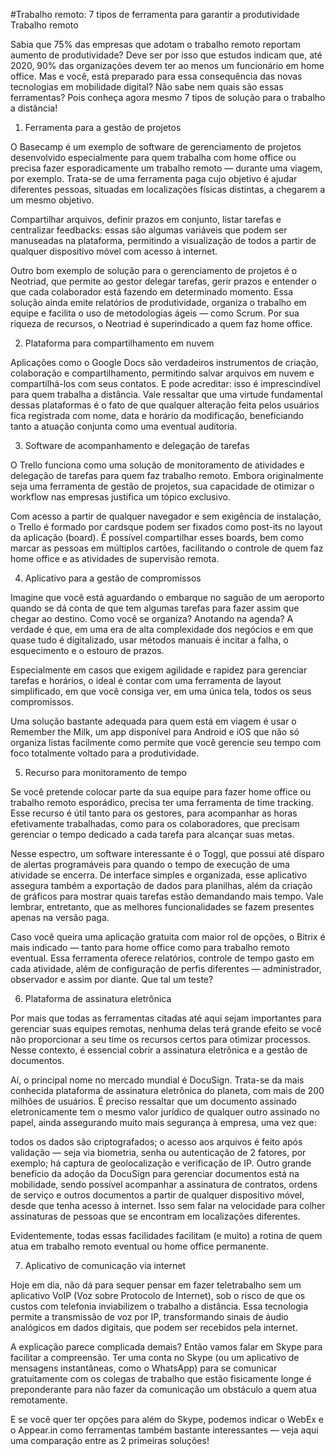 #Trabalho remoto: 7 tipos de ferramenta para garantir a produtividade Trabalho remoto

Sabia que 75% das empresas que adotam o trabalho remoto reportam aumento de produtividade? Deve ser por isso que estudos indicam que, até 2020, 90% das organizações devem ter ao menos um funcionário em home office. Mas e você, está preparado para essa consequência das novas tecnologias em mobilidade digital? Não sabe nem quais são essas ferramentas? Pois conheça agora mesmo 7 tipos de solução para o trabalho a distância!

1. Ferramenta para a gestão de projetos

O Basecamp é um exemplo de software de gerenciamento de projetos desenvolvido especialmente para quem trabalha com home office ou precisa fazer esporadicamente um trabalho remoto — durante uma viagem, por exemplo. Trata-se de uma ferramenta paga cujo objetivo é ajudar diferentes pessoas, situadas em localizações físicas distintas, a chegarem a um mesmo objetivo.

Compartilhar arquivos, definir prazos em conjunto, listar tarefas e centralizar feedbacks: essas são algumas variáveis que podem ser manuseadas na plataforma, permitindo a visualização de todos a partir de qualquer dispositivo móvel com acesso à internet.

Outro bom exemplo de solução para o gerenciamento de projetos é o Neotriad, que permite ao gestor delegar tarefas, gerir prazos e entender o que cada colaborador está fazendo em determinado momento. Essa solução ainda emite relatórios de produtividade, organiza o trabalho em equipe e facilita o uso de metodologias ágeis — como Scrum. Por sua riqueza de recursos, o Neotriad é superindicado a quem faz home office.

2. Plataforma para compartilhamento em nuvem

Aplicações como o Google Docs são verdadeiros instrumentos de criação, colaboração e compartilhamento, permitindo salvar arquivos em nuvem e compartilhá-los com seus contatos. E pode acreditar: isso é imprescindível para quem trabalha a distância. Vale ressaltar que uma virtude fundamental dessas plataformas é o fato de que qualquer alteração feita pelos usuários fica registrada com nome, data e horário da modificação, beneficiando tanto a atuação conjunta como uma eventual auditoria.

3. Software de acompanhamento e delegação de tarefas

O Trello funciona como uma solução de monitoramento de atividades e delegação de tarefas para quem faz trabalho remoto. Embora originalmente seja uma ferramenta de gestão de projetos, sua capacidade de otimizar o workflow nas empresas justifica um tópico exclusivo.

Com acesso a partir de qualquer navegador e sem exigência de instalação, o Trello é formado por cardsque podem ser fixados como post-its no layout da aplicação (board). É possível compartilhar esses boards, bem como marcar as pessoas em múltiplos cartões, facilitando o controle de quem faz home office e as atividades de supervisão remota.

4. Aplicativo para a gestão de compromissos

Imagine que você está aguardando o embarque no saguão de um aeroporto quando se dá conta de que tem algumas tarefas para fazer assim que chegar ao destino. Como você se organiza? Anotando na agenda? A verdade é que, em uma era de alta complexidade dos negócios e em que quase tudo é digitalizado, usar métodos manuais é incitar a falha, o esquecimento e o estouro de prazos.

Especialmente em casos que exigem agilidade e rapidez para gerenciar tarefas e horários, o ideal é contar com uma ferramenta de layout simplificado, em que você consiga ver, em uma única tela, todos os seus compromissos.

Uma solução bastante adequada para quem está em viagem é usar o Remember the Milk, um app disponível para Android e iOS que não só organiza listas facilmente como permite que você gerencie seu tempo com foco totalmente voltado para a produtividade.

5. Recurso para monitoramento de tempo

Se você pretende colocar parte da sua equipe para fazer home office ou trabalho remoto esporádico, precisa ter uma ferramenta de time tracking. Esse recurso é útil tanto para os gestores, para acompanhar as horas efetivamente trabalhadas, como para os colaboradores, que precisam gerenciar o tempo dedicado a cada tarefa para alcançar suas metas.

Nesse espectro, um software interessante é o Toggl, que possui até disparo de alertas programáveis para quando o tempo de execução de uma atividade se encerra. De interface simples e organizada, esse aplicativo assegura também a exportação de dados para planilhas, além da criação de gráficos para mostrar quais tarefas estão demandando mais tempo. Vale lembrar, entretanto, que as melhores funcionalidades se fazem presentes apenas na versão paga.

Caso você queira uma aplicação gratuita com maior rol de opções, o Bitrix é mais indicado — tanto para home office como para trabalho remoto eventual. Essa ferramenta oferece relatórios, controle de tempo gasto em cada atividade, além de configuração de perfis diferentes — administrador, observador e assim por diante. Que tal um teste?

6. Plataforma de assinatura eletrônica

Por mais que todas as ferramentas citadas até aqui sejam importantes para gerenciar suas equipes remotas, nenhuma delas terá grande efeito se você não proporcionar a seu time os recursos certos para otimizar processos. Nesse contexto, é essencial cobrir a assinatura eletrônica e a gestão de documentos.

Aí, o principal nome no mercado mundial é DocuSign. Trata-se da mais conhecida plataforma de assinatura eletrônica do planeta, com mais de 200 milhões de usuários. É preciso ressaltar que um documento assinado eletronicamente tem o mesmo valor jurídico de qualquer outro assinado no papel, ainda assegurando muito mais segurança à empresa, uma vez que:

todos os dados são criptografados;
o acesso aos arquivos é feito após validação — seja via biometria, senha ou autenticação de 2 fatores, por exemplo;
há captura de geolocalização e verificação de IP.
Outro grande benefício da adoção da DocuSign para gerenciar documentos está na mobilidade, sendo possível acompanhar a assinatura de contratos, ordens de serviço e outros documentos a partir de qualquer dispositivo móvel, desde que tenha acesso à internet. Isso sem falar na velocidade para colher assinaturas de pessoas que se encontram em localizações diferentes.

Evidentemente, todas essas facilidades facilitam (e muito) a rotina de quem atua em trabalho remoto eventual ou home office permanente.

7. Aplicativo de comunicação via internet

Hoje em dia, não dá para sequer pensar em fazer teletrabalho sem um aplicativo VoIP (Voz sobre Protocolo de Internet), sob o risco de que os custos com telefonia inviabilizem o trabalho a distância. Essa tecnologia permite a transmissão de voz por IP, transformando sinais de áudio analógicos em dados digitais, que podem ser recebidos pela internet.

A explicação parece complicada demais? Então vamos falar em Skype para facilitar a compreensão. Ter uma conta no Skype (ou um aplicativo de mensagens instantâneas, como o WhatsApp) para se comunicar gratuitamente com os colegas de trabalho que estão fisicamente longe é preponderante para não fazer da comunicação um obstáculo a quem atua remotamente.

E se você quer ter opções para além do Skype, podemos indicar o WebEx e o Appear.in como ferramentas também bastante interessantes — veja aqui uma comparação entre as 2 primeiras soluções!
